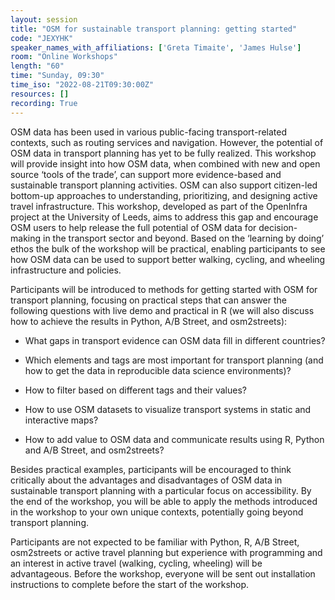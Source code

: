 ```yaml
---
layout: session
title: "OSM for sustainable transport planning: getting started"
code: "JEXYHK"
speaker_names_with_affiliations: ['Greta Timaite', 'James Hulse']
room: "Online Workshops"
length: "60"
time: "Sunday, 09:30"
time_iso: "2022-08-21T09:30:00Z"
resources: []
recording: True
---
```

OSM data has been used in various public-facing transport-related contexts, such as routing services and navigation. However, the potential of OSM data in transport planning has yet to be fully realized. This workshop will provide insight into how OSM data, when combined with new and open source ‘tools of the trade’, can support more evidence-based and sustainable transport planning activities. OSM can also support citizen-led bottom-up approaches to understanding, prioritizing, and designing active travel infrastructure. This workshop, developed as part of the OpenInfra project at the University of Leeds, aims to address this gap and encourage OSM users to help release the full potential of OSM data for decision-making in the transport sector and beyond. Based on the ‘learning by doing’ ethos the bulk of the workshop will be practical, enabling participants to see how OSM data can be used to support better walking, cycling, and wheeling infrastructure and policies.  

Participants will be introduced to methods for getting started with OSM for transport planning, focusing on practical steps that can answer the following questions with live demo and practical in R (we will also discuss how to achieve the results in Python, A/B Street, and osm2streets): 

- What gaps in transport evidence can OSM data fill in different countries? 

- Which elements and tags are most important for transport planning (and how to get the data in reproducible data science environments)? 

- How to filter based on different tags and their values? 

- How to use OSM datasets to visualize transport systems in static and interactive maps? 

- How to add value to OSM data and communicate results using R, Python and A/B Street, and osm2streets? 

Besides practical examples, participants will be encouraged to think critically about the advantages and disadvantages of OSM data in  sustainable transport planning  with a particular focus on accessibility. By the end of the workshop, you will be able to apply the methods introduced in the workshop to your own unique contexts, potentially going beyond transport planning.  

Participants are not expected to be familiar with Python, R, A/B Street, osm2streets or active travel planning but experience with programming and an interest in active travel (walking, cycling, wheeling) will be advantageous. Before the workshop, everyone will be sent out installation instructions to complete before the start of the workshop.
